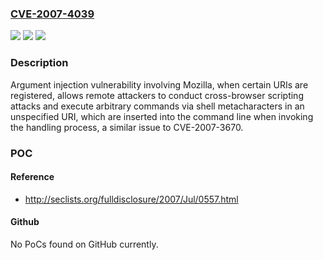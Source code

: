 ### [CVE-2007-4039](https://cve.mitre.org/cgi-bin/cvename.cgi?name=CVE-2007-4039)
![](https://img.shields.io/static/v1?label=Product&message=n%2Fa&color=blue)
![](https://img.shields.io/static/v1?label=Version&message=n%2Fa&color=blue)
![](https://img.shields.io/static/v1?label=Vulnerability&message=n%2Fa&color=brighgreen)

### Description

Argument injection vulnerability involving Mozilla, when certain URIs are registered, allows remote attackers to conduct cross-browser scripting attacks and execute arbitrary commands via shell metacharacters in an unspecified URI, which are inserted into the command line when invoking the handling process, a similar issue to CVE-2007-3670.

### POC

#### Reference
- http://seclists.org/fulldisclosure/2007/Jul/0557.html

#### Github
No PoCs found on GitHub currently.

